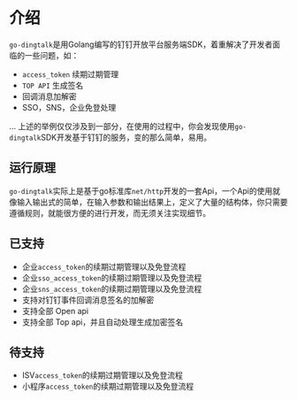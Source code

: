 # 介绍

`go-dingtalk`是用Golang编写的钉钉开放平台服务端SDK，着重解决了开发者面临的一些问题，如：

- `access_token` 续期过期管理
- `TOP API` 生成签名
- 回调消息加解密
- SSO，SNS，企业免登处理

... 上述的举例仅仅涉及到一部分，在使用的过程中，你会发现使用`go-dingtalk`SDK开发基于钉钉的服务，变的那么简单，易用。

## 运行原理

`go-dingtalk`实际上是基于go标准库`net/http`开发的一套Api，一个Api的使用就像输入输出式的简单，在输入参数和输出结果上，定义了大量的结构体，你只需要遵循规则，就能很方便的进行开发，而无须关注实现细节。

## 已支持

- 企业`access_token`的续期过期管理以及免登流程
- 企业`sso_access_token`的续期过期管理以及免登流程
- 企业`sns_access_token`的续期过期管理以及免登流程
- 支持对钉钉事件回调消息签名的加解密
- 支持全部 Open api
- 支持全部 Top api，并且自动处理生成加密签名

## 待支持

- ISV`access_token`的续期过期管理以及免登流程
- 小程序`access_token`的续期过期管理以及免登流程